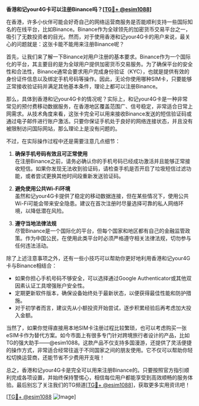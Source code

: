 **香港和记your4G卡可以注册Binance吗？[[TG💪+ @esim1088](https://t.me/s/esim1088)]**

在香港，许多小伙伴可能会好奇自己的网络运营商服务是否能顺利支持一些国际知名的在线平台，比如Binance。Binance作为全球领先的加密货币交易平台之一，吸引了无数投资者的目光。然而，对于使用香港和记your4G卡的用户来说，最关心的问题就是：这张卡能不能用来注册Binance呢？

首先，让我们来了解一下Binance对用户注册的基本要求。Binance作为一个国际化的平台，其主要目的是为全球用户提供加密货币交易服务。为了确保平台的安全性和合法性，Binance通常会要求用户完成身份验证（KYC），也就是提供有效的身份证件信息以及绑定手机号码等操作。因此，无论你使用哪种SIM卡，只要能够正常接收验证码并满足其他基本条件，理论上都可以注册Binance。

那么，具体到香港和记your4G卡的情况呢？实际上，和记your4G卡是一种非常常见的预付费移动数据服务，在香港地区覆盖范围广、信号稳定，非常适合日常上网需求。从技术角度来看，这张卡完全可以用来接收Binance发送的短信验证码或通过电子邮件进行账户激活。只要你保证手机处于良好的网络连接状态，并且没有被限制访问国际网站，那么理论上是没有问题的。

不过，在实际操作过程中还是需要注意几点细节：

1. **确保手机号码有效且可正常使用**  
   在注册Binance之前，请务必确认你的手机号码已经成功激活并且能够正常接收短信。如果你发现无法收到验证码，请检查手机是否开启了垃圾短信过滤功能，或者尝试更换其他时间段重新发送验证码。

2. **避免使用公共Wi-Fi环境**  
   虽然和记your4G卡提供了稳定的移动数据连接，但在某些情况下，使用公共Wi-Fi可能会带来安全隐患。建议在首次注册时尽量选择可靠的私人网络环境，以降低潜在风险。

3. **遵守当地法律法规**  
   尽管Binance是一个国际化的平台，但每个国家和地区都有自己的金融监管政策。作为中国公民，在使用此类平台时必须严格遵守相关法律法规，切勿参与任何违法活动。

除了上述注意事项之外，还有一些小技巧可以帮助你更好地利用香港和记your4G卡与Binance相结合：

- 如果你担心手机号码不够安全，可以选择通过Google Authenticator或其他双因素认证工具增强账户安全性。
- 定期更新软件版本，确保设备始终处于最新状态，以便获得最佳性能和防护措施。
- 对于初学者而言，建议先从小额投资开始尝试，逐步积累经验后再考虑加大投入金额。

当然了，如果你觉得直接用本地SIM卡注册过程比较繁琐，也可以考虑购买一张eSIM卡作为替代方案。如今市面上有很多专门针对跨境旅行者设计的产品，比如TG的强大助手——@esim1088。这款产品不仅支持多国漫游，还提供了灵活便捷的操作方式，非常适合经常往返于不同国家之间的朋友使用。它不仅可以帮助你轻松切换运营商，还能节省不少费用开支哦！

总之，香港和记your4G卡是完全可以用来注册Binance的。只要按照官方指引顺利完成各项设置，并始终保持警惕心，相信每位用户都能享受到高效顺畅的服务体验。最后别忘了关注我们的TG频道[[TG💪+ @esim1088](https://t.me/s/esim1088)]，获取更多实用资讯吧！

[[TG💪+ @esim1088](https://t.me/s/esim1088) ![Image](https://i.postimg.cc/4NQfJmqS/Snipaste-2025-05-13-00-14-12.png)]